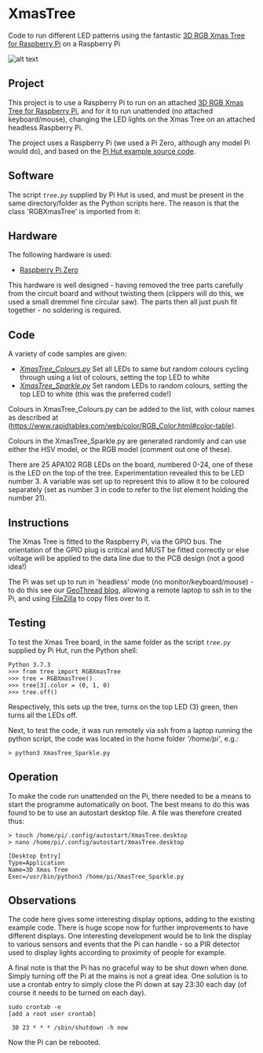 # XmasTree
 Code to run different LED patterns using the fantastic [3D RGB Xmas Tree for Raspberry Pi](https://thepihut.com/products/3d-rgb-xmas-tree-for-raspberry-pi) on a Raspberry Pi

 ![alt text](https://github.com/rendzina/XmasTree/blob/master/images/Xmas_Tree.gif "Xmas Tree")

 ## Project
 This project is to use a Raspberry Pi to run on an attached [3D RGB Xmas Tree for Raspberry Pi](https://thepihut.com/products/3d-rgb-xmas-tree-for-raspberry-pi), and for it to run unattended (no attached keyboard/mouse), changing the LED lights on the Xmas Tree on an attached headless Raspberry Pi.

 The project uses a Raspberry Pi (we used a Pi Zero, although any model Pi would do), and based on the [Pi Hut example source code](https://github.com/ThePiHut/rgbxmastree#rgbxmastree).

 ## Software
 The script *`tree.py`* supplied by Pi Hut is used, and must be present in the same directory/folder as the Python scripts here. The reason is that the class 'RGBXmasTree' is imported from it:

 ## Hardware
 The following hardware is used:
 - [Raspberry Pi Zero](https://www.raspberrypi.org/products/raspberry-pi-zero-w/)

This hardware is well designed - having removed the tree parts carefully from the circuit board and without twisting them (clippers will do this, we used a small dremmel fine circular saw). The parts then all just push fit together - no soldering is required.

 ## Code
 A variety of code samples are given:
 - *[XmasTree_Colours.py](./XmasTree_Colours.py)* Set all LEDs to same but random colours cycling through using a list of colours, setting the top LED to white
 - *[XmasTree_Sparkle.py](./XmasTree_Sparkle.py)* Set random LEDs to random colours, setting the top LED to white (this was the preferred code!)

 Colours in XmasTree_Colours.py can be added to the list, with colour names as described at (https://www.rapidtables.com/web/color/RGB_Color.html#color-table).

 Colours in the XmasTree_Sparkle.py are generated randomly and can use either the HSV model, or the RGB model (comment out one of these).

 There are 25 APA102 RGB LEDs on the board, numbered 0-24, one of these is the LED on the top of the tree. Experimentation revealed this to be LED number 3. A variable was set up to represent this to allow it to be coloured separately (set as number 3 in code to refer to the list element holding the number 21).

 ## Instructions
 The Xmas Tree is fitted to the Raspberry Pi, via the GPIO bus. The orientation of the GPIO plug is critical and MUST be fitted correctly or else voltage will be applied to the data line due to the PCB design (not a good idea!)

 The Pi was set up to run in 'headless' mode (no monitor/keyboard/mouse) - to do this see our [GeoThread blog](http://www.geothread.net/?s=headless), allowing a remote laptop to ssh in to the Pi, and using [FileZilla](https://filezilla-project.org) to copy files over to it.

 ## Testing
 To test the Xmas Tree board, in the same folder as the script *`tree.py`* supplied by Pi Hut, run the Python shell:
 ```
 Python 3.7.3
 >>> from tree import RGBXmasTree
 >>> tree = RGBXmasTree()
 >>> tree[3].color = (0, 1, 0)
 >>> tree.off()
 ```
 Respectively, this sets up the tree, turns on the top LED (3) green, then turns all the LEDs off.

 Next, to test the code, it was run remotely via ssh from a laptop running the python script, the code was located in the home folder *'/home/pi'*, e.g.:
 ```
 > python3 XmasTree_Sparkle.py
 ```

 ## Operation
  To make the code run unattended on the Pi, there needed to be a means to start the programme automatically on boot. The best means to do this was found to be to use an autostart desktop file. A file was therefore created thus:
 ```
 > touch /home/pi/.config/autostart/XmasTree.desktop
 > nano /home/pi/.config/autostart/XmasTree.desktop

 [Desktop Entry]
 Type=Application
 Name=3D Xmas Tree
 Exec=/usr/bin/python3 /home/pi/XmasTree_Sparkle.py
 ```

 ## Observations
 The code here gives some interesting display options, adding to the existing example code. There is huge scope now for further improvements to have different displays. One interesting development would be to link the display to various sensors and events that the Pi can handle - so a PIR detector used to display lights according to proximity of people for example.

 A final note is that the Pi has no graceful way to be shut down when done. Simply turning off the Pi at the mains is not a great idea. One solution is to use a crontab entry to simply close the Pi down at say 23:30 each day (of course it needs to be turned on each day).
```
sudo crontab -e
[add a root user crontab]

 30 23 * * * /sbin/shutdown -h now
```
Now the Pi can be rebooted.
